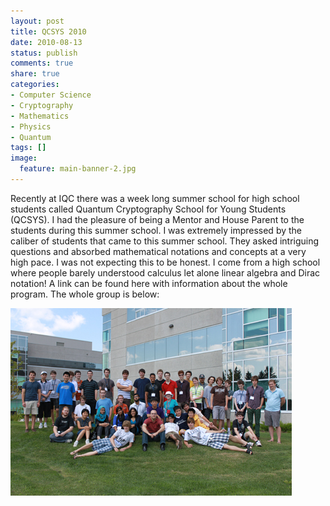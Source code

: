 ```yaml
---
layout: post
title: QCSYS 2010
date: 2010-08-13
status: publish
comments: true
share: true
categories:
- Computer Science
- Cryptography
- Mathematics
- Physics
- Quantum
tags: []
image:
  feature: main-banner-2.jpg
---
```


Recently at IQC there was a week long summer school for high school students called Quantum Cryptography School for Young Students (QCSYS). I had the pleasure of being a Mentor and House Parent to the students during this summer school. I was extremely impressed by the caliber of students that came to this summer school. They asked intriguing questions and absorbed mathematical notations and concepts at a very high pace. I was not expecting this to be honest. I come from a high school where people barely understood calculus let alone linear algebra and Dirac notation! A link can be found here with information about the whole program. The whole group is below:

<img src="/images/QCSYS2010.jpg" />
